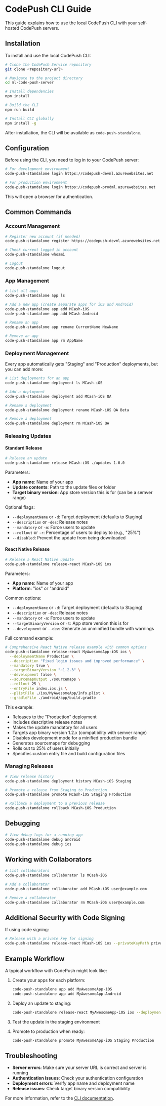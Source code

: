 # CodePush CLI Guide

This guide explains how to use the local CodePush CLI with your self-hosted CodePush servers.

## Installation

To install and use the local CodePush CLI:

```bash
# Clone the CodePush Service repository
git clone <repository-url>

# Navigate to the project directory
cd ml-code-push-server

# Install dependencies
npm install

# Build the CLI
npm run build

# Install CLI globally
npm install -g
```

After installation, the CLI will be available as `code-push-standalone`.

## Configuration

Before using the CLI, you need to log in to your CodePush server:

```bash
# For development environment
code-push-standalone login https://codepush-devml.azurewebsites.net

# For production environment
code-push-standalone login https://codepush-prodml.azurewebsites.net
```

This will open a browser for authentication.

## Common Commands

### Account Management

```bash
# Register new account (if needed)
code-push-standalone register https://codepush-devml.azurewebsites.net

# Check current logged in account
code-push-standalone whoami

# Logout
code-push-standalone logout
```

### App Management

```bash
# List all apps
code-push-standalone app ls

# Add a new app (create separate apps for iOS and Android)
code-push-standalone app add MCash-iOS
code-push-standalone app add MCash-Android

# Rename an app
code-push-standalone app rename CurrentName NewName

# Remove an app
code-push-standalone app rm AppName
```

### Deployment Management

Every app automatically gets "Staging" and "Production" deployments, but you can add more:

```bash
# List deployments for an app
code-push-standalone deployment ls MCash-iOS

# Add a deployment
code-push-standalone deployment add MCash-iOS QA

# Rename a deployment
code-push-standalone deployment rename MCash-iOS QA Beta

# Remove a deployment
code-push-standalone deployment rm MCash-iOS QA
```

### Releasing Updates

#### Standard Release

```bash
# Release an update
code-push-standalone release MCash-iOS ./updates 1.0.0
```

Parameters:

- **App name**: Name of your app
- **Update contents**: Path to the update files or folder
- **Target binary version**: App store version this is for (can be a semver range)

Optional flags:

- `--deploymentName` or `-d`: Target deployment (defaults to Staging)
- `--description` or `-des`: Release notes
- `--mandatory` or `-m`: Force users to update
- `--rollout` or `-r`: Percentage of users to deploy to (e.g., "25%")
- `--disabled`: Prevent the update from being downloaded

#### React Native Release

```bash
# Release a React Native update
code-push-standalone release-react MCash-iOS ios
```

Parameters:

- **App name**: Name of your app
- **Platform**: "ios" or "android"

Common options:

- `--deploymentName` or `-d`: Target deployment (defaults to Staging)
- `--description` or `-des`: Release notes
- `--mandatory` or `-m`: Force users to update
- `--targetBinaryVersion` or `-t`: App store version this is for
- `--development` or `--dev`: Generate an unminified bundle with warnings

Full command example:

```bash
# Comprehensive React Native release example with common options
code-push-standalone release-react MyAwesomeApp-iOS ios \
  --deploymentName Production \
  --description "Fixed login issues and improved performance" \
  --mandatory true \
  --targetBinaryVersion "~1.2.3" \
  --development false \
  --sourcemapOutput ./sourcemaps \
  --rollout 25 \
  --entryFile index.ios.js \
  --plistFile ./ios/MyAwesomeApp/Info.plist \
  --gradleFile ./android/app/build.gradle
```

This example:

- Releases to the "Production" deployment
- Includes descriptive release notes
- Makes the update mandatory for all users
- Targets app binary version 1.2.x (compatibility with semver range)
- Disables development mode for a minified production bundle
- Generates sourcemaps for debugging
- Rolls out to 25% of users initially
- Specifies custom entry file and build configuration files

### Managing Releases

```bash
# View release history
code-push-standalone deployment history MCash-iOS Staging

# Promote a release from Staging to Production
code-push-standalone promote MCash-iOS Staging Production

# Rollback a deployment to a previous release
code-push-standalone rollback MCash-iOS Production
```

## Debugging

```bash
# View debug logs for a running app
code-push-standalone debug android
code-push-standalone debug ios
```

## Working with Collaborators

```bash
# List collaborators
code-push-standalone collaborator ls MCash-iOS

# Add a collaborator
code-push-standalone collaborator add MCash-iOS user@example.com

# Remove a collaborator
code-push-standalone collaborator rm MCash-iOS user@example.com
```

## Additional Security with Code Signing

If using code signing:

```bash
# Release with a private key for signing
code-push-standalone release-react MCash-iOS ios --privateKeyPath private.pem
```

## Example Workflow

A typical workflow with CodePush might look like:

1. Create your apps for each platform:

   ```bash
   code-push-standalone app add MyAwesomeApp-iOS
   code-push-standalone app add MyAwesomeApp-Android
   ```

2. Deploy an update to staging:

   ```bash
   code-push-standalone release-react MyAwesomeApp-iOS ios --deploymentName Staging
   ```

3. Test the update in the staging environment

4. Promote to production when ready:
   ```bash
   code-push-standalone promote MyAwesomeApp-iOS Staging Production
   ```

## Troubleshooting

- **Server errors**: Make sure your server URL is correct and server is running
- **Authentication issues**: Check your authentication configuration
- **Deployment errors**: Verify app name and deployment name
- **Release issues**: Check target binary version compatibility

For more information, refer to the [CLI documentation](../cli/README.md).
